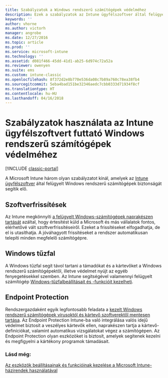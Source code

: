 ```yaml
---
title: Szabályzatok a Windows rendszerű számítógépek védelméhez
description: Ezek a szabályzatok az Intune ügyfélszoftver által felügyelt Windows rendszerű számítógépek biztonságának megőrzését segítik elő.
keywords: ''
author: vhorne
ms.author: victorh
manager: angrobe
ms.date: 12/27/2016
ms.topic: article
ms.prod: ''
ms.service: microsoft-intune
ms.technology: ''
ms.assetid: d081f466-45dd-41d1-ab25-6d974c72a52a
ms.reviewer: owenyen
ms.suite: ems
ms.custom: intune-classic
ms.openlocfilehash: 8f372d2e8b770e536da08c7b89a760c78ea38fb4
ms.sourcegitcommit: 5eba4bad151be32346aedc7cbb0333d71934f8cf
ms.translationtype: HT
ms.contentlocale: hu-HU
ms.lasthandoff: 04/16/2018
---
```

# <a name="use-policies-to-help-protect-windows-pcs-that-run-the-intune-client-software"></a>Szabályzatok használata az Intune ügyfélszoftvert futtató Windows rendszerű számítógépek védelméhez

[!INCLUDE [classic-portal](../includes/classic-portal.md)]

A Microsoft Intune három olyan szabályzatot kínál, amelyek az [Intune ügyfélszoftver](manage-windows-pcs-with-microsoft-intune.md) által felügyelt Windows rendszerű számítógépek biztonságát segítik elő.


## <a name="software-updates"></a>Szoftverfrissítések

Az Intune megkönnyíti [a felügyelt Windows-számítógépek naprakészen tartását](keep-windows-pcs-up-to-date-with-software-updates-in-microsoft-intune.md) azáltal, hogy értesítést küld a Microsoft és más vállalatok fontos, elérhetővé vált szoftverfrissítéseiről. Ezeket a frissítéseket elfogadhatja, de el is utasíthatja. A jóváhagyott frissítéseket a rendszer automatikusan telepíti minden megfelelő számítógépre.

## <a name="windows-firewall"></a>Windows tűzfal

A Windows tűzfal segít távol tartani a támadókat és a kártevőket a Windows rendszerű számítógépektől, illetve védelmet nyújt az egyéb fenyegetésekkel szemben. Az Intune segítségével valamennyi felügyelt számítógép [Windows-tűzfalbeállításait és -funkcióit kezelheti](help-protect-windows-pcs-using-windows-firewall-policies-in-microsoft-intune.md).

## <a name="endpoint-protection"></a>Endpoint Protection

Rendszergazdaként egyik legfontosabb feladata a [kezelt Windows rendszerű számítógépek vírusoktól és kártevő szoftverektől mentesen tartása](help-secure-windows-pcs-with-endpoint-protection-for-microsoft-intune.md). Az Endpoint Protection Intune-ba való integrálása valós idejű védelmet biztosít a veszélyes kártevők ellen, naprakészen tartja a kártevő-definíciókat, valamint automatikus vizsgálatokat végez a számítógépen. Az Endpoint Protection olyan eszközöket is biztosít, amelyek segítenek kezelni és megfigyelni a kártékony programok támadásait.



### <a name="see-also"></a>Lásd még:
[Az eszközök beállításainak és funkcióinak kezelése a Microsoft Intune-házirendek használatával](manage-settings-and-features-on-your-devices-with-microsoft-intune-policies.md)
